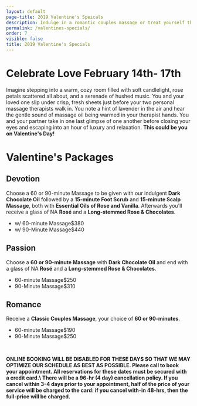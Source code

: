 ```yaml
---
layout: default
page-title: 2019 Valentine's Speicals
description: Indulge in a romantic couples massage or treat yourself this valentine's day.
permalink: /valentines-specials/
order: 7
visible: false
title: 2019 Valentine's Specials
---
```

<h1>Celebrate Love February 14th- 17th</h1>

<p>Imagine stepping into a warm, cozy room filled with soft candlelight, rose petals scattered all about, and a serenade of hushed music.  You and your loved one slip under crisp, fresh sheets just before your two personal massage therapists walk in. You note a hint of lavender in the air and hear the gentle sound of massage oil being warmed in your therapist hands. You and your partner take in one last glimpse of one another before closing your eyes and escaping into an hour of luxury and relaxation.  <strong>This could be you on Valentine's Day!</strong></p>

<h1>Valentine's Packages</h1>

<h2>Devotion</h2>

<p>Choose a 60 or 90-minute Massage to be given with our indulgent <b>Dark Chocolate Oil</b> followed by a <b>15-minute Foot Scrub</b> and <b>15-minute Scalp Massage</b>, both with <b>Essential Oils of Rose and Vanilla</b>. Afterwards you'll receive a glass of NA <b>Rosé</b> and a <b>Long-stemmed Rose & Chocolates</b>. </p>

<ul class="dotted-list">

<li><span>w/ 60-minute Massage</span><span>$380</span></li>

<li><span>w/ 90-Minute Massage</span><span>$440</span></li>

</ul>

<h2>Passion</h2>



<p>Choose a <b>60 or 90-minute Massage</b> with <b>Dark Chocolate Oil</b> and end with a glass of NA <b>Rosé</b> and a <b>Long-stemmed Rose & Chocolates</b>. </p> 



<ul class="dotted-list">

<li><span>60-minute Massage</span><span>$250</span></li>

<li><span>90-Minute Massage</span><span>$310</span></li>

</ul>

<h2>Romance</h2>

<p>Receive a <b>Classic Couples Massage</b>, your choice of <b>60 or 90-minutes</b>. </p>

<ul class="dotted-list">

<li><span>60-minute Massage</span><span>$190</span></li>

<li><span>90-Minute Massage</span><span>$250</span></li>

</ul>

<br>

<p><strong class="red">
ONLINE BOOKING WILL BE DISABLED FOR THESE DAYS SO THAT WE MAY OPTIMIZE OUR SCHEDULE AS BEST AS POSSIBLE.
Please call to book your appointment.  All reservations for these dates must be secured with a credit card.\
There will be a 96-hr (4 day) cancellation policy.  If you cancel within 3-4 days prior to your appointment, 
half of the price of your service will be charged to the card: if you cancel with-in 48-hrs, then the 
full-price will be charged.
</strong></p>
